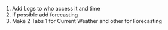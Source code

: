 1. Add Logs to who access it and time
    <!-- 2. Add City Name and Country Name -->
    <!-- 3. Display Weather Details -->
2. If possible add forecasting
3. Make 2 Tabs 1 for Current Weather and other for Forecasting
